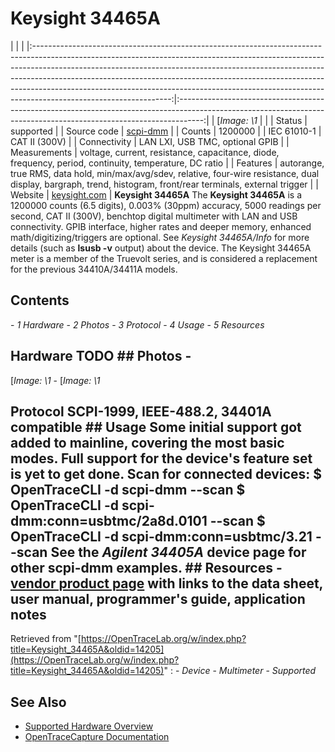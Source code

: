 # Keysight 34465A
| | | |:----------------------------------------------------------------------------------------------------------------------------------------------------------------------------------------------------------------------------------------------------------------------------------------------------------------------------------------------------------------------------------------------------------------------------------------:|:------------------------------------------------------------------------------------------------------------------------------------------------------------------:| | [*Image: \1* | | | Status | supported | | Source code | [scpi-dmm](http://github.com/OpenTraceLab/?p=OpenTraceCapture.git;a=tree;f=src/hardware/scpi-dmm) | | Counts | 1200000 | | IEC 61010-1 | CAT II (300V) | | Connectivity | LAN LXI, USB TMC, optional GPIB | | Measurements | voltage, current, resistance, capacitance, diode, frequency, period, continuity, temperature, DC ratio | | Features | autorange, true RMS, data hold, min/max/avg/sdev, relative, four-wire resistance, dual display, bargraph, trend, histogram, front/rear terminals, external trigger | | Website | [keysight.com](https://www.keysight.com/de/pdx-2891457-pn-34465A/digital-multimeter-6-digit-truevolt-dmm) | **Keysight 34465A** The **Keysight 34465A** is a 1200000 counts (6.5 digits), 0.003% (30ppm) accuracy, 5000 readings per second, CAT II (300V), benchtop digital multimeter with LAN and USB connectivity. GPIB interface, higher rates and deeper memory, enhanced math/digitizing/triggers are optional. See *Keysight 34465A/Info* for more details (such as **lsusb -v** output) about the device. The Keysight 34465A meter is a member of the Truevolt series, and is considered a replacement for the previous 34410A/34411A models.
## Contents
\- *1 Hardware* \- *2 Photos* \- *3 Protocol* \- *4 Usage* \- *5 Resources*
## Hardware TODO ## Photos \-
[*Image: \1*
\-
[*Image: \1*
## Protocol SCPI-1999, IEEE-488.2, 34401A compatible ## Usage Some initial support got added to mainline, covering the most basic modes. Full support for the device's feature set is yet to get done. Scan for connected devices: $ OpenTraceCLI -d scpi-dmm --scan $ OpenTraceCLI -d scpi-dmm:conn=usbtmc/2a8d.0101 --scan $ OpenTraceCLI -d scpi-dmm:conn=usbtmc/3.21 --scan See the *Agilent 34405A* device page for other **scpi-dmm** examples. ## Resources \- [vendor product page](https://www.keysight.com/de/pdx-2891457-pn-34465A/digital-multimeter-6-digit-truevolt-dmm) with links to the data sheet, user manual, programmer's guide, application notes
Retrieved from "[https://OpenTraceLab.org/w/index.php?title=Keysight_34465A&oldid=14205](https://OpenTraceLab.org/w/index.php?title=Keysight_34465A&oldid=14205)"
: \- *Device* \- *Multimeter* \- *Supported*
## See Also
- [Supported Hardware Overview](../supported-hardware.md)
- [OpenTraceCapture Documentation](../../opentracecapture/overview.md)

